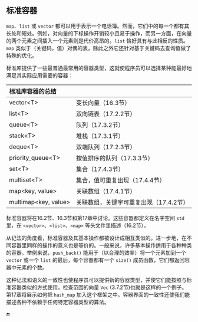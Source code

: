 ## 标准容器

`map`、`list` 或 `vector` 都可以用于表示一个电话簿。然而，它们中的每一个都有其长处和短处。例如，对向量的下标操作开销较小且易于操作，而另一方面，在向量的两个元素之间插入一个元素则是代价高昂的。`list` 恰好具有与此相反的性质。`map` 类似于（关键码，值）对偶的表，除此之外它还针对基于关键码去查询值做了特殊的优化。

标准库提供了一些最普通最常用的容器类型，这就使程序员可以选择某种能最好地满足其实际应用需要的容器：

| 标准库容器的总结 |  |
| :--- | :--- |
| vector&lt;T&gt; | 变长向量（16.3节） |
| list&lt;T&gt; | 双向链表（17.2.2节） |
| queue&lt;T&gt; | 队列（17.3.2节） |
| stack&lt;T&gt; | 堆栈（17.3.1节） |
| deque&lt;T&gt; | 双端队列（17.2.3节） |
| priority\_queue&lt;T&gt; | 按值排序的队列（17.3.3节） |
| set&lt;T&gt; | 集合（17.4.3节） |
| multiset&lt;T&gt; | 集合，值可重复出现（17.4.4节） |
| map&lt;key, value&gt; | 关联数组（17.4.1节） |
| multimap&lt;key, value&gt; | 关联数组，关键字可重复出现（17.4.2节） |

标准容器将在16.2节、16.3节和第17章中讨论。这些容器都定义在名字空间 `std` 里，在 `<vector>`、`<list>`、`<map>` 等头文件里描述（16.2节）。

从记法的角度看，标准容器及其基本操作都被设计成相互类似的。进一步地，在不同容器里同样的操作的意义也是等价的。一般来说，许多基本操作适用于各种种类的容器。举例来说，`push_back()` 能用于（以合理的效率）将一个元素加到一个 `vector` 或一个 `list` 的最后，每个容器都有一个 `size()` 成员函数，它们都返回容器中元素的个数。

这种记法和语义的一致性也使程序员可以提供新的容器类型，并使它们能按照与标准容器类似的方式使用。检查范围的向量 `Vec` \(3.7.2节\)也就是这样的一个例子。第17章将展示如何把 `hash_map` 加入这个框架之中。容器界面的一致性还使我们能描述各种不依赖于任何特定容器类型的算法。

🔚

